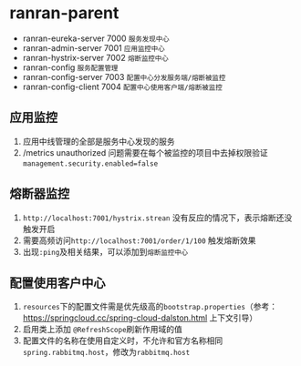 # ranran-parent
* ranran-eureka-server 7000 `服务发现中心`
* ranran-admin-server 7001 `应用监控中心`
* ranran-hystrix-server 7002 `熔断监控中心`
* ranran-config `服务配置管理`
* ranran-config-server 7003 `配置中心分发服务端/熔断被监控`
* ranran-config-client 7004 `配置中心使用客户端/熔断被监控`

## 应用监控
1. 应用中线管理的全部是服务中心发现的服务
2. /metrics unauthorized 问题需要在每个被监控的项目中去掉权限验证  
`management.security.enabled=false`
## 熔断器监控
1. `http://localhost:7001/hystrix.strean` 没有反应的情况下，表示熔断还没触发开启  
2. 需要高频访问`http://localhost:7001/order/1/100` 触发熔断效果
3. 出现`:ping`及相关结果，可以添加到`熔断监控中心`
## 配置使用客户中心
1. `resources`下的配置文件需是优先级高的`bootstrap.properties`（参考：https://springcloud.cc/spring-cloud-dalston.html 上下文引导）
2. 启用类上添加 `@RefreshScope`刷新作用域的值
3. 配置文件的名称在使用自定义时，不允许和官方名称相同`spring.rabbitmq.host`，修改为`rabbitmq.host`

